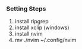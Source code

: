 ### Setting Steps
1. install ripgrep
2. install xclip (windows)
3. install nvim
4. mv ./nvim ~/.config/nvim

